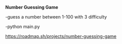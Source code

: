 **Number Guessing Game**

-guess a number between 1-100 with 3 difficulty

-python main.py

https://roadmap.sh/projects/number-guessing-game
